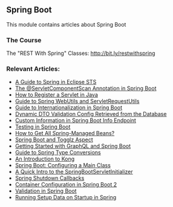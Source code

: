 ## Spring Boot

This module contains articles about Spring Boot

### The Course
The "REST With Spring" Classes: http://bit.ly/restwithspring

### Relevant Articles:

- [A Guide to Spring in Eclipse STS](https://www.baeldung.com/eclipse-sts-spring)
- [The @ServletComponentScan Annotation in Spring Boot](https://www.baeldung.com/spring-servletcomponentscan)
- [How to Register a Servlet in Java](https://www.baeldung.com/register-servlet)
- [Guide to Spring WebUtils and ServletRequestUtils](https://www.baeldung.com/spring-webutils-servletrequestutils)
- [Guide to Internationalization in Spring Boot](https://www.baeldung.com/spring-boot-internationalization)
- [Dynamic DTO Validation Config Retrieved from the Database](https://www.baeldung.com/spring-dynamic-dto-validation)
- [Custom Information in Spring Boot Info Endpoint](https://www.baeldung.com/spring-boot-info-actuator-custom)
- [Testing in Spring Boot](https://www.baeldung.com/spring-boot-testing)
- [How to Get All Spring-Managed Beans?](https://www.baeldung.com/spring-show-all-beans)
- [Spring Boot and Togglz Aspect](https://www.baeldung.com/spring-togglz)
- [Getting Started with GraphQL and Spring Boot](https://www.baeldung.com/spring-graphql)
- [Guide to Spring Type Conversions](https://www.baeldung.com/spring-type-conversions)
- [An Introduction to Kong](https://www.baeldung.com/kong)
- [Spring Boot: Configuring a Main Class](https://www.baeldung.com/spring-boot-main-class)
- [A Quick Intro to the SpringBootServletInitializer](https://www.baeldung.com/spring-boot-servlet-initializer)
- [Spring Shutdown Callbacks](https://www.baeldung.com/spring-shutdown-callbacks)
- [Container Configuration in Spring Boot 2](https://www.baeldung.com/embeddedservletcontainercustomizer-configurableembeddedservletcontainer-spring-boot)
- [Validation in Spring Boot](https://www.baeldung.com/spring-boot-bean-validation)
- [Running Setup Data on Startup in Spring](https://www.baeldung.com/running-setup-logic-on-startup-in-spring)
